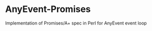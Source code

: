 AnyEvent-Promises
=================

Implementation of Promises/A+ spec in Perl for AnyEvent event loop
